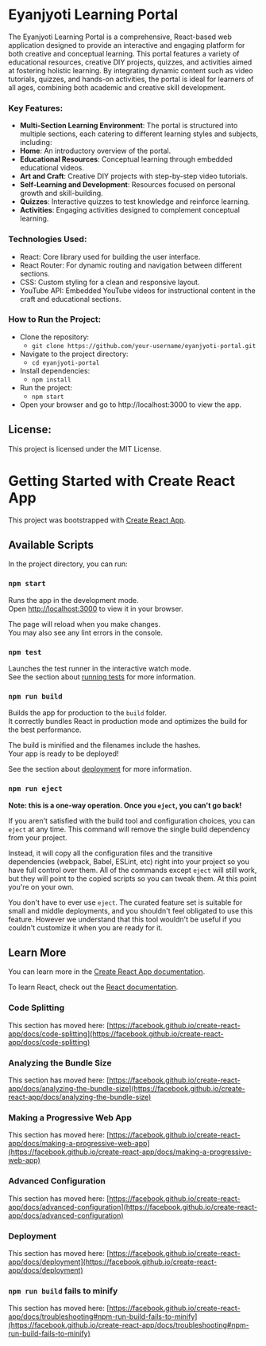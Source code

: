 # Eyanjyoti Learning Portal
The Eyanjyoti Learning Portal is a comprehensive, React-based web application designed to provide an interactive and engaging platform for both creative and conceptual learning. This portal features a variety of educational resources, creative DIY projects, quizzes, and activities aimed at fostering holistic learning. By integrating dynamic content such as video tutorials, quizzes, and hands-on activities, the portal is ideal for learners of all ages, combining both academic and creative skill development.
### Key Features:
- **Multi-Section Learning Environment**: The portal is structured into multiple sections, each catering to different learning styles and subjects, including:
- **Home**: An introductory overview of the portal.
- **Educational Resources**: Conceptual learning through embedded educational videos.
- **Art and Craft**: Creative DIY projects with step-by-step video tutorials.
- **Self-Learning and Development**: Resources focused on personal growth and skill-building.
- **Quizzes**: Interactive quizzes to test knowledge and reinforce learning.
- **Activities**: Engaging activities designed to complement conceptual learning.
### Technologies Used:
- React: Core library used for building the user interface.
- React Router: For dynamic routing and navigation between different sections.
- CSS: Custom styling for a clean and responsive layout.
- YouTube API: Embedded YouTube videos for instructional content in the craft and educational sections.
### How to Run the Project:
- Clone the repository:
   - ```git clone https://github.com/your-username/eyanjyoti-portal.git```
- Navigate to the project directory:
   - ```cd eyanjyoti-portal```
- Install dependencies:
   - ```npm install```
- Run the project:
   - ```npm start```
- Open your browser and go to http://localhost:3000 to view the app.

## License:
This project is licensed under the MIT License.

# Getting Started with Create React App

This project was bootstrapped with [Create React App](https://github.com/facebook/create-react-app).

## Available Scripts

In the project directory, you can run:

### `npm start`

Runs the app in the development mode.\
Open [http://localhost:3000](http://localhost:3000) to view it in your browser.

The page will reload when you make changes.\
You may also see any lint errors in the console.

### `npm test`

Launches the test runner in the interactive watch mode.\
See the section about [running tests](https://facebook.github.io/create-react-app/docs/running-tests) for more information.

### `npm run build`

Builds the app for production to the `build` folder.\
It correctly bundles React in production mode and optimizes the build for the best performance.

The build is minified and the filenames include the hashes.\
Your app is ready to be deployed!

See the section about [deployment](https://facebook.github.io/create-react-app/docs/deployment) for more information.

### `npm run eject`

**Note: this is a one-way operation. Once you `eject`, you can't go back!**

If you aren't satisfied with the build tool and configuration choices, you can `eject` at any time. This command will remove the single build dependency from your project.

Instead, it will copy all the configuration files and the transitive dependencies (webpack, Babel, ESLint, etc) right into your project so you have full control over them. All of the commands except `eject` will still work, but they will point to the copied scripts so you can tweak them. At this point you're on your own.

You don't have to ever use `eject`. The curated feature set is suitable for small and middle deployments, and you shouldn't feel obligated to use this feature. However we understand that this tool wouldn't be useful if you couldn't customize it when you are ready for it.

## Learn More

You can learn more in the [Create React App documentation](https://facebook.github.io/create-react-app/docs/getting-started).

To learn React, check out the [React documentation](https://reactjs.org/).

### Code Splitting

This section has moved here: [https://facebook.github.io/create-react-app/docs/code-splitting](https://facebook.github.io/create-react-app/docs/code-splitting)

### Analyzing the Bundle Size

This section has moved here: [https://facebook.github.io/create-react-app/docs/analyzing-the-bundle-size](https://facebook.github.io/create-react-app/docs/analyzing-the-bundle-size)

### Making a Progressive Web App

This section has moved here: [https://facebook.github.io/create-react-app/docs/making-a-progressive-web-app](https://facebook.github.io/create-react-app/docs/making-a-progressive-web-app)

### Advanced Configuration

This section has moved here: [https://facebook.github.io/create-react-app/docs/advanced-configuration](https://facebook.github.io/create-react-app/docs/advanced-configuration)

### Deployment

This section has moved here: [https://facebook.github.io/create-react-app/docs/deployment](https://facebook.github.io/create-react-app/docs/deployment)

### `npm run build` fails to minify

This section has moved here: [https://facebook.github.io/create-react-app/docs/troubleshooting#npm-run-build-fails-to-minify](https://facebook.github.io/create-react-app/docs/troubleshooting#npm-run-build-fails-to-minify)
